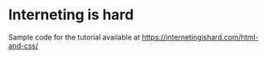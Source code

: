 # Interneting is hard
Sample code for the tutorial available at
https://internetingishard.com/html-and-css/

